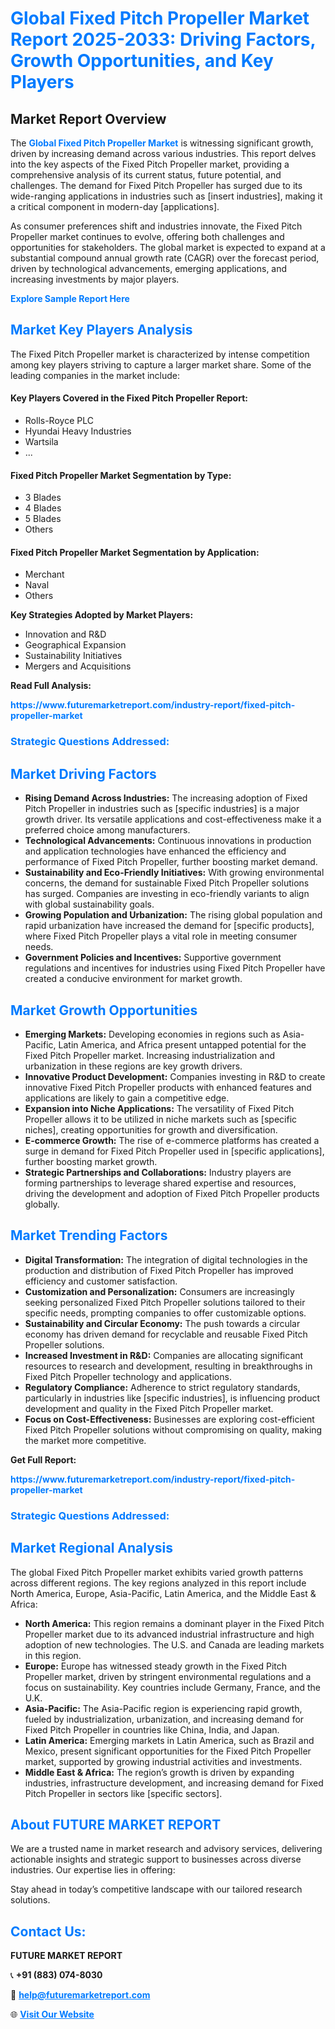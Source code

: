 <h1 style="color: #007BFF;">Global Fixed Pitch Propeller Market Report 2025-2033: Driving Factors, Growth Opportunities, and Key Players</h1>

<section id="overview">
<h2>Market Report Overview</h2>
<p>The <a href="https://www.futuremarketreport.com/industry-report/fixed-pitch-propeller-market" style="color: #007BFF; text-decoration: none;"><strong>Global Fixed Pitch Propeller Market</strong></a> is witnessing significant growth, driven by increasing demand across various industries. This report delves into the key aspects of the Fixed Pitch Propeller market, providing a comprehensive analysis of its current status, future potential, and challenges. The demand for Fixed Pitch Propeller has surged due to its wide-ranging applications in industries such as [insert industries], making it a critical component in modern-day [applications].</p>
<p>As consumer preferences shift and industries innovate, the Fixed Pitch Propeller market continues to evolve, offering both challenges and opportunities for stakeholders. The global market is expected to expand at a substantial compound annual growth rate (CAGR) over the forecast period, driven by technological advancements, emerging applications, and increasing investments by major players.</p>
</section>

<section id="overview">
<p><a href="https://www.futuremarketreport.com/request-sample/reportId=105761" style="color: #007BFF; text-decoration: none;"><strong>Explore Sample Report Here</strong></a></p>
</section>

<section id="key-players">
<h2 style="color: #007BFF;">Market Key Players Analysis</h2>
<p>The Fixed Pitch Propeller market is characterized by intense competition among key players striving to capture a larger market share. Some of the leading companies in the market include:</p>
<h4>Key Players Covered in the Fixed Pitch Propeller Report:</h4>
<ul><li>Rolls-Royce PLC</li><li>Hyundai Heavy Industries</li><li>Wartsila</li><li>...</li></ul>
<h4>Fixed Pitch Propeller Market Segmentation by Type:</h4>
<ul><li>3 Blades</li><li>4 Blades</li><li>5 Blades</li><li>Others</li></ul>

<h4>Fixed Pitch Propeller Market Segmentation by Application:</h4>
<ul><li>Merchant</li><li>Naval</li><li>Others</li></ul>
<p><strong>Key Strategies Adopted by Market Players:</strong></p>
<ul>
<li>Innovation and R&D</li>
<li>Geographical Expansion</li>
<li>Sustainability Initiatives</li>
<li>Mergers and Acquisitions</li>
</ul>
</section>

<section>
<p><strong>Read Full Analysis: </strong></p><a href="https://www.futuremarketreport.com/industry-report/fixed-pitch-propeller-market" style="color: #007BFF; text-decoration: none;"><strong>https://www.futuremarketreport.com/industry-report/fixed-pitch-propeller-market</strong></a>
<h3 style="color: #007BFF;">Strategic Questions Addressed:</h3>
</section>

<section id="driving-factors">
<h2 style="color: #007BFF;">Market Driving Factors</h2>
<ul>
<li><strong>Rising Demand Across Industries:</strong> The increasing adoption of Fixed Pitch Propeller in industries such as [specific industries] is a major growth driver. Its versatile applications and cost-effectiveness make it a preferred choice among manufacturers.</li>
<li><strong>Technological Advancements:</strong> Continuous innovations in production and application technologies have enhanced the efficiency and performance of Fixed Pitch Propeller, further boosting market demand.</li>
<li><strong>Sustainability and Eco-Friendly Initiatives:</strong> With growing environmental concerns, the demand for sustainable Fixed Pitch Propeller solutions has surged. Companies are investing in eco-friendly variants to align with global sustainability goals.</li>
<li><strong>Growing Population and Urbanization:</strong> The rising global population and rapid urbanization have increased the demand for [specific products], where Fixed Pitch Propeller plays a vital role in meeting consumer needs.</li>
<li><strong>Government Policies and Incentives:</strong> Supportive government regulations and incentives for industries using Fixed Pitch Propeller have created a conducive environment for market growth.</li>
</ul>
</section>

<section id="growth-opportunities">
<h2 style="color: #007BFF;">Market Growth Opportunities</h2>
<ul>
<li><strong>Emerging Markets:</strong> Developing economies in regions such as Asia-Pacific, Latin America, and Africa present untapped potential for the Fixed Pitch Propeller market. Increasing industrialization and urbanization in these regions are key growth drivers.</li>
<li><strong>Innovative Product Development:</strong> Companies investing in R&D to create innovative Fixed Pitch Propeller products with enhanced features and applications are likely to gain a competitive edge.</li>
<li><strong>Expansion into Niche Applications:</strong> The versatility of Fixed Pitch Propeller allows it to be utilized in niche markets such as [specific niches], creating opportunities for growth and diversification.</li>
<li><strong>E-commerce Growth:</strong> The rise of e-commerce platforms has created a surge in demand for Fixed Pitch Propeller used in [specific applications], further boosting market growth.</li>
<li><strong>Strategic Partnerships and Collaborations:</strong> Industry players are forming partnerships to leverage shared expertise and resources, driving the development and adoption of Fixed Pitch Propeller products globally.</li>
</ul>
</section>

<section id="trending-factors">
<h2 style="color: #007BFF;">Market Trending Factors</h2>
<ul>
<li><strong>Digital Transformation:</strong> The integration of digital technologies in the production and distribution of Fixed Pitch Propeller has improved efficiency and customer satisfaction.</li>
<li><strong>Customization and Personalization:</strong> Consumers are increasingly seeking personalized Fixed Pitch Propeller solutions tailored to their specific needs, prompting companies to offer customizable options.</li>
<li><strong>Sustainability and Circular Economy:</strong> The push towards a circular economy has driven demand for recyclable and reusable Fixed Pitch Propeller solutions.</li>
<li><strong>Increased Investment in R&D:</strong> Companies are allocating significant resources to research and development, resulting in breakthroughs in Fixed Pitch Propeller technology and applications.</li>
<li><strong>Regulatory Compliance:</strong> Adherence to strict regulatory standards, particularly in industries like [specific industries], is influencing product development and quality in the Fixed Pitch Propeller market.</li>
<li><strong>Focus on Cost-Effectiveness:</strong> Businesses are exploring cost-efficient Fixed Pitch Propeller solutions without compromising on quality, making the market more competitive.</li>
</ul>
</section>

<section>
<p><strong>Get Full Report: </strong></p><a href="https://www.futuremarketreport.com/industry-report/fixed-pitch-propeller-market" style="color: #007BFF; text-decoration: none;"><strong>https://www.futuremarketreport.com/industry-report/fixed-pitch-propeller-market</strong></a>
<h3 style="color: #007BFF;">Strategic Questions Addressed:</h3>
</section>


<section id="regional-analysis">
<h2 style="color: #007BFF;">Market Regional Analysis</h2>
<p>The global Fixed Pitch Propeller market exhibits varied growth patterns across different regions. The key regions analyzed in this report include North America, Europe, Asia-Pacific, Latin America, and the Middle East & Africa:</p>
<ul>
<li><strong>North America:</strong> This region remains a dominant player in the Fixed Pitch Propeller market due to its advanced industrial infrastructure and high adoption of new technologies. The U.S. and Canada are leading markets in this region.</li>
<li><strong>Europe:</strong> Europe has witnessed steady growth in the Fixed Pitch Propeller market, driven by stringent environmental regulations and a focus on sustainability. Key countries include Germany, France, and the U.K.</li>
<li><strong>Asia-Pacific:</strong> The Asia-Pacific region is experiencing rapid growth, fueled by industrialization, urbanization, and increasing demand for Fixed Pitch Propeller in countries like China, India, and Japan.</li>
<li><strong>Latin America:</strong> Emerging markets in Latin America, such as Brazil and Mexico, present significant opportunities for the Fixed Pitch Propeller market, supported by growing industrial activities and investments.</li>
<li><strong>Middle East & Africa:</strong> The region’s growth is driven by expanding industries, infrastructure development, and increasing demand for Fixed Pitch Propeller in sectors like [specific sectors].</li>
</ul>
</section>

<footer>
<h2 style="color: #007BFF;">About FUTURE MARKET REPORT</h2>
<p>We are a trusted name in market research and advisory services, delivering actionable insights and strategic support to businesses across diverse industries. Our expertise lies in offering:</p>

<p>Stay ahead in today’s competitive landscape with our tailored research solutions.</p>

<h2 style="color: #007BFF;">Contact Us:</h2>
<p><strong>FUTURE MARKET REPORT</strong></p>
<p>📞 <strong>+91 (883) 074-8030</strong></p>
<p>📧 <strong><a href="mailto:help@futuremarketreport.com" style="color: #007BFF;">help@futuremarketreport.com</a></strong></p>
<p>🌐 <strong><a href="https://www.futuremarketreport.com/" style="color: #007BFF;">Visit Our Website</a></strong></p>
</footer>
